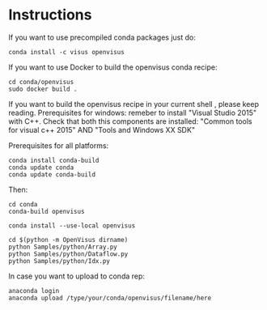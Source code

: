 # Instructions

If you want to use precompiled conda packages just do:

```
conda install -c visus openvisus
```


If you want to use Docker to build the openvisus conda recipe:

```
cd conda/openvisus
sudo docker build .
```

If you want to build the openvisus recipe in your current shell , please keep reading.
Prerequisites for windows: remeber to install "Visual Studio 2015" with C++.
Check that both this components are installed: "Common tools for visual c++ 2015" AND "Tools and Windows XX SDK"

Prerequisites for all platforms:

```
conda install conda-build
conda update conda
conda update conda-build
```

Then:

```
cd conda
conda-build openvisus

conda install --use-local openvisus

cd $(python -m OpenVisus dirname)
python Samples/python/Array.py
python Samples/python/Dataflow.py
python Samples/python/Idx.py
```


In case you want to upload to conda rep:

```
anaconda login
anaconda upload /type/your/conda/openvisus/filename/here
```



